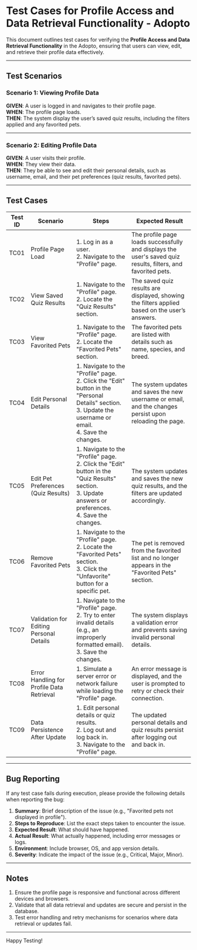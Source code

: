 # Test Cases for Profile Access and Data Retrieval Functionality - Adopto

This document outlines test cases for verifying the **Profile Access and Data Retrieval Functionality** in the Adopto, ensuring that users can view, edit, and retrieve their profile data effectively.

---

## Test Scenarios

### **Scenario 1: Viewing Profile Data**
**GIVEN**: A user is logged in and navigates to their profile page.  
**WHEN**: The profile page loads.  
**THEN**: The system display the user’s saved quiz results, including the filters applied and any favorited pets.

---

### **Scenario 2: Editing Profile Data**
**GIVEN**: A user visits their profile.  
**WHEN**: They view their data.  
**THEN**: They be able to see and edit their personal details, such as username, email, and their pet preferences (quiz results, favorited pets).

---

## Test Cases

| **Test ID** | **Scenario**                              | **Steps**                                                                                                   | **Expected Result**                                                                 |
|-------------|-------------------------------------------|------------------------------------------------------------------------------------------------------------|-------------------------------------------------------------------------------------|
| TC01        | Profile Page Load                        | 1. Log in as a user. <br> 2. Navigate to the "Profile" page.                                                | The profile page loads successfully and displays the user's saved quiz results, filters, and favorited pets. |
| TC02        | View Saved Quiz Results                  | 1. Navigate to the "Profile" page. <br> 2. Locate the "Quiz Results" section.                               | The saved quiz results are displayed, showing the filters applied based on the user’s answers.              |
| TC03        | View Favorited Pets                     | 1. Navigate to the "Profile" page. <br> 2. Locate the "Favorited Pets" section.                             | The favorited pets are listed with details such as name, species, and breed.                                |
| TC04        | Edit Personal Details                   | 1. Navigate to the "Profile" page. <br> 2. Click the "Edit" button in the "Personal Details" section. <br> 3. Update the username or email. <br> 4. Save the changes. | The system updates and saves the new username or email, and the changes persist upon reloading the page.     |
| TC05        | Edit Pet Preferences (Quiz Results)     | 1. Navigate to the "Profile" page. <br> 2. Click the "Edit" button in the "Quiz Results" section. <br> 3. Update answers or preferences. <br> 4. Save the changes. | The system updates and saves the new quiz results, and the filters are updated accordingly.                  |
| TC06        | Remove Favorited Pets                   | 1. Navigate to the "Profile" page. <br> 2. Locate the "Favorited Pets" section. <br> 3. Click the "Unfavorite" button for a specific pet. | The pet is removed from the favorited list and no longer appears in the "Favorited Pets" section.            |
| TC07        | Validation for Editing Personal Details | 1. Navigate to the "Profile" page. <br> 2. Try to enter invalid details (e.g., an improperly formatted email). <br> 3. Save the changes. | The system displays a validation error and prevents saving invalid personal details.                         |
| TC08        | Error Handling for Profile Data Retrieval | 1. Simulate a server error or network failure while loading the "Profile" page.                             | An error message is displayed, and the user is prompted to retry or check their connection.                   |
| TC09        | Data Persistence After Update           | 1. Edit personal details or quiz results. <br> 2. Log out and log back in. <br> 3. Navigate to the "Profile" page. | The updated personal details and quiz results persist after logging out and back in.                         |

---

## Bug Reporting

If any test case fails during execution, please provide the following details when reporting the bug:
1. **Summary**: Brief description of the issue (e.g., "Favorited pets not displayed in profile").
2. **Steps to Reproduce**: List the exact steps taken to encounter the issue.
3. **Expected Result**: What should have happened.
4. **Actual Result**: What actually happened, including error messages or logs.
5. **Environment**: Include browser, OS, and app version details.
6. **Severity**: Indicate the impact of the issue (e.g., Critical, Major, Minor).

---

## Notes

1. Ensure the profile page is responsive and functional across different devices and browsers.
2. Validate that all data retrieval and updates are secure and persist in the database.
3. Test error handling and retry mechanisms for scenarios where data retrieval or updates fail.

---

Happy Testing!
